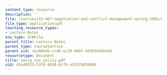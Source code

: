 ```yaml
---
content_type: resource
description: ''
file: /courses/15-667-negotiation-and-conflict-management-spring-2001/d1a4692353fd46508c79a2437b05b90d_navig_sys_policy.pdf
file_type: application/pdf
learning_resource_types:
- Lecture Notes
ocw_type: OCWFile
parent_title: Lecture Notes
parent_type: CourseSection
parent_uid: cbc0844b-ccd9-ec29-098f-45393b46b34b
resourcetype: Document
title: navig_sys_policy.pdf
uid: d1a46923-53fd-4650-8c79-a2437b05b90d
---
```

